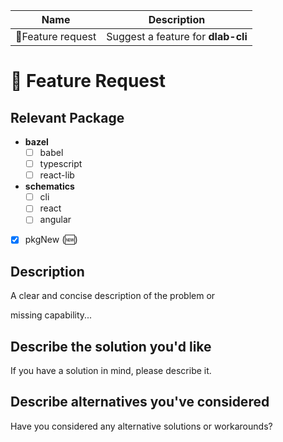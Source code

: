 | Name                       | Description               |
| -------------------------- | --------------------------|
| &#x1F680;Feature request   | Suggest a feature for __dlab-cli__ |

# &#x1F680; Feature Request

## Relevant Package

<!-- edit -->
- **bazel**
  - [ ] babel
  - [ ] typescript
  - [ ] react-lib
- **schematics**
  - [ ] cli
  - [ ] react
  - [ ] angular
- [x] pkgNew (&#x1F195;)

## Description

<!-- edit --> A clear and concise description of the problem or 
missing capability...

## Describe the solution you'd like

<!-- edit--> If you have a solution in mind, please describe it.

## Describe alternatives you've considered

<!-- edit--> Have you considered any alternative solutions or workarounds?